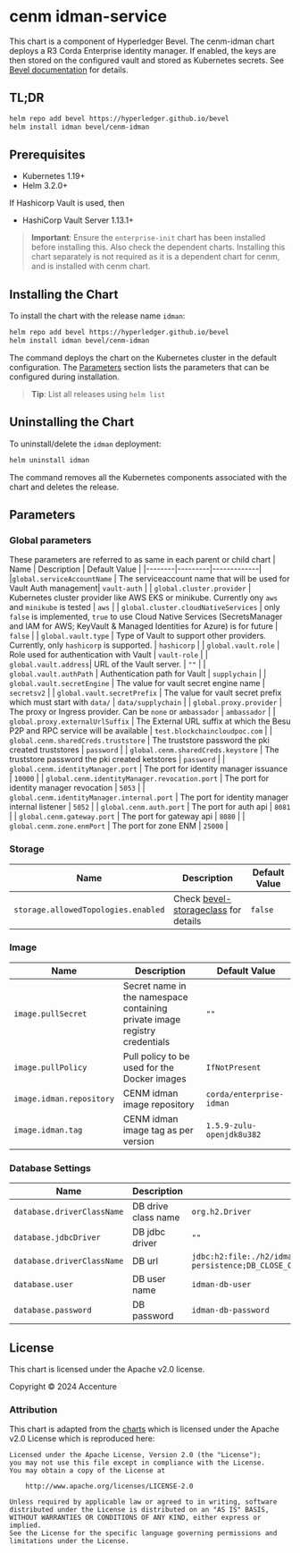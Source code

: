 [//]: # (##############################################################################################)
[//]: # (Copyright Accenture. All Rights Reserved.)
[//]: # (SPDX-License-Identifier: Apache-2.0)
[//]: # (##############################################################################################)

# cenm idman-service

This chart is a component of Hyperledger Bevel. The cenm-idman chart deploys a R3 Corda Enterprise identity manager. If enabled, the keys are then stored on the configured vault and stored as Kubernetes secrets. See [Bevel documentation](https://hyperledger-bevel.readthedocs.io/en/latest/) for details.

## TL;DR

```bash
helm repo add bevel https://hyperledger.github.io/bevel
helm install idman bevel/cenm-idman
```

## Prerequisites

- Kubernetes 1.19+
- Helm 3.2.0+

If Hashicorp Vault is used, then
- HashiCorp Vault Server 1.13.1+

> **Important**: Ensure the `enterprise-init` chart has been installed before installing this. Also check the dependent charts. Installing this chart separately is not required as it is a dependent chart for cenm, and is installed with cenm chart.

## Installing the Chart

To install the chart with the release name `idman`:

```bash
helm repo add bevel https://hyperledger.github.io/bevel
helm install idman bevel/cenm-idman
```

The command deploys the chart on the Kubernetes cluster in the default configuration. The [Parameters](#parameters) section lists the parameters that can be configured during installation.

> **Tip**: List all releases using `helm list`

## Uninstalling the Chart

To uninstall/delete the `idman` deployment:

```bash
helm uninstall idman
```

The command removes all the Kubernetes components associated with the chart and deletes the release.

## Parameters

### Global parameters
These parameters are referred to as same in each parent or child chart
| Name   | Description  | Default Value |
|--------|---------|-------------|
|`global.serviceAccountName` | The serviceaccount name that will be used for Vault Auth management| `vault-auth` |
| `global.cluster.provider` | Kubernetes cluster provider like AWS EKS or minikube. Currently ony `aws` and `minikube` is tested | `aws` |
| `global.cluster.cloudNativeServices` | only `false` is implemented, `true` to use Cloud Native Services (SecretsManager and IAM for AWS; KeyVault & Managed Identities for Azure) is for future  | `false`  |
| `global.vault.type`  | Type of Vault to support other providers. Currently, only `hashicorp` is supported. | `hashicorp`    |
| `global.vault.role`  | Role used for authentication with Vault | `vault-role`    |
| `global.vault.address`| URL of the Vault server.    | `""`            |
| `global.vault.authPath`    | Authentication path for Vault  | `supplychain`            |
| `global.vault.secretEngine` | The value for vault secret engine name   | `secretsv2`  |
| `global.vault.secretPrefix` | The value for vault secret prefix which must start with `data/`   | `data/supplychain`  |
| `global.proxy.provider` | The proxy or Ingress provider. Can be `none` or `ambassador` | `ambassador` |
| `global.proxy.externalUrlSuffix` | The External URL suffix at which the Besu P2P and RPC service will be available | `test.blockchaincloudpoc.com` |
| `global.cenm.sharedCreds.truststore` | The truststore password the pki created truststores | `password` |
| `global.cenm.sharedCreds.keystore` | The truststore password the pki created ketstores | `password` |
| `global.cenm.identityManager.port` | The port for identity manager issuance | `10000` |
| `global.cenm.identityManager.revocation.port` | The port for identity manager revocation | `5053` |
| `global.cenm.identityManager.internal.port` | The port for identity manager internal listener | `5052` |
| `global.cenm.auth.port` | The port for auth api | `8081` |
| `global.cenm.gateway.port` | The port for gateway api | `8080` |
| `global.cenm.zone.enmPort` | The port for zone ENM | `25000` |

### Storage

| Name   | Description  | Default Value |
|--------|---------|-------------|
| `storage.allowedTopologies.enabled` | Check [bevel-storageclass](../../../shared/charts/bevel-storageclass/README.md) for details  | `false`  |


### Image
| Name   | Description    | Default Value   |
| -------------| ---------- | --------- |
| `image.pullSecret`    | Secret name in the namespace containing private image registry credentials  | `""`            |
| `image.pullPolicy`  | Pull policy to be used for the Docker images    | `IfNotPresent`    |
| `image.idman.repository`   | CENM idman image repository  | `corda/enterprise-idman`|
| `image.idman.tag`   | CENM idman image tag as per version | `1.5.9-zulu-openjdk8u382`|

### Database Settings
| Name   | Description    | Default Value   |
| -------------| ---------- | --------- |
| `database.driverClassName`    | DB drive class name  | `org.h2.Driver`            |
| `database.jdbcDriver`    | DB jdbc driver  | `""`            |
| `database.driverClassName`    | DB url  | `jdbc:h2:file:./h2/idman-persistence;DB_CLOSE_ON_EXIT=FALSE;LOCK_TIMEOUT=10000;WRITE_DELAY=0;AUTO_SERVER_PORT=0`            |
| `database.user`    | DB user name  | `idman-db-user`            |
| `database.password`    | DB password  | `idman-db-password`            |

## License

This chart is licensed under the Apache v2.0 license.

Copyright &copy; 2024 Accenture

### Attribution

This chart is adapted from the [charts](https://hyperledger.github.io/bevel/) which is licensed under the Apache v2.0 License which is reproduced here:

```
Licensed under the Apache License, Version 2.0 (the "License");
you may not use this file except in compliance with the License.
You may obtain a copy of the License at

    http://www.apache.org/licenses/LICENSE-2.0

Unless required by applicable law or agreed to in writing, software
distributed under the License is distributed on an "AS IS" BASIS,
WITHOUT WARRANTIES OR CONDITIONS OF ANY KIND, either express or implied.
See the License for the specific language governing permissions and
limitations under the License.
```
